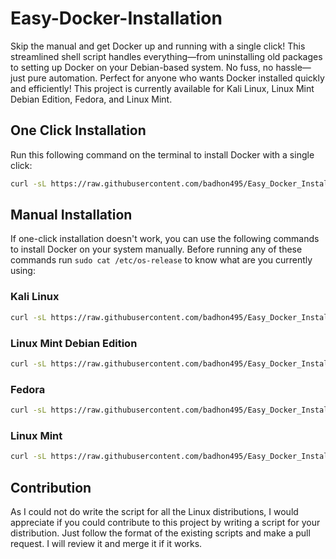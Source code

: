 # Easy-Docker-Installation

Skip the manual and get Docker up and running with a single click! This streamlined shell script handles everything—from uninstalling old packages to setting up Docker on your Debian-based system. No fuss, no hassle—just pure automation. Perfect for anyone who wants Docker installed quickly and efficiently!
This project is currently available for Kali Linux, Linux Mint Debian Edition, Fedora, and Linux Mint.

## One Click Installation

Run this following command on the terminal to install Docker with a single click:

```bash
curl -sL https://raw.githubusercontent.com/badhon495/Easy_Docker_Installation/main/Automatic.sh | bash
```

## Manual Installation

If one-click installation doesn't work, you can use the following commands to install Docker on your system manually. Before running any of these commands run `sudo cat /etc/os-release` to know what are you currently using:

### Kali Linux

```bash
curl -sL https://raw.githubusercontent.com/badhon495/Easy_Docker_Installation/main/Scripts/Kali.sh | bash
```

### Linux Mint Debian Edition

```bash
curl -sL https://raw.githubusercontent.com/badhon495/Easy_Docker_Installation/main/Scripts/LMDE.sh | bash
```

### Fedora

```bash
curl -sL https://raw.githubusercontent.com/badhon495/Easy_Docker_Installation/main/Scripts/Fedora.sh | bash
```

### Linux Mint

```bash
curl -sL https://raw.githubusercontent.com/badhon495/Easy_Docker_Installation/main/Scripts/Mint.sh | bash
```

## Contribution

As I could not do write the script for all the Linux distributions, I would appreciate if you could contribute to this project by writing a script for your distribution. Just follow the format of the existing scripts and make a pull request. I will review it and merge it if it works.

